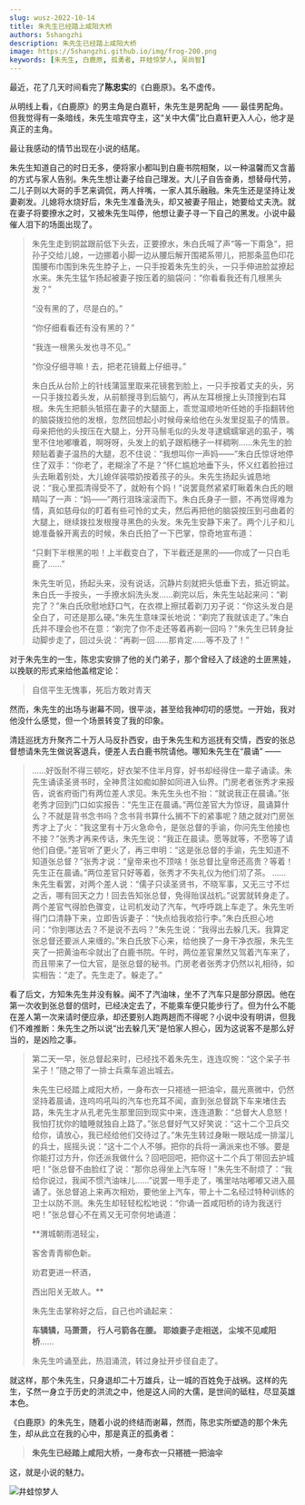 ```yaml
---
slug: wusz-2022-10-14
title: 朱先生已经踏上咸阳大桥
authors: 5shangzhi
description: 朱先生已经踏上咸阳大桥
image: https://5shangzhi.github.io/img/frog-200.png
keywords: [朱先生, 白鹿原, 孤勇者, 井蛙惊梦人, 吴尚智]
---
```


最近，花了几天时间看完了**陈忠实**的《白鹿原》。名不虚传。

从明线上看，《白鹿原》的男主角是白嘉轩，朱先生是男配角 —— 最佳男配角。但我觉得有一条暗线，朱先生喧宾夺主，这“关中大儒”比白嘉轩更入人心，他才是真正的主角。

最让我感动的情节出现在小说的结尾。

朱先生知道自己的时日无多，便将家小都叫到白鹿书院相聚，以一种温馨而又含蓄的方式与家人告别。朱先生想让妻子给自己理发。大儿子自告奋勇，想替母代劳，二儿子则以大哥的手艺来调侃，两人拌嘴，一家人其乐融融。朱先生还是坚持让发妻剃发。儿媳将水烧好后，朱先生准备洗头，却又被妻子阻止，她要给丈夫洗。就在妻子将要撩水之时，又被朱先生叫停，他想让妻子寻一下自己的黑发。小说中最催人泪下的场面出现了。

> 朱先生走到铜盆跟前低下头去，正要撩水，朱白氏喊了声“等一下甭急”，把孙子交给儿媳，一边挪着小脚一边从腰后解开围裙系带儿，把那条蓝色印花围腰布巾围到朱先生脖子上，一只手按着朱先生的头，一只手伸进脸盆撩起水来。朱先生猛乍扬起被妻子按压着的脑袋问：“你看看我还有几根黑头发？”
>
> “没有黑的了，尽是白的。”
>
> “你仔细看看还有没有黑的？”
>
> “我连一根黑头发也寻不见。”
>
> “你没仔细寻嘛！去，把老花镜戴上仔细寻。”
>
> 朱白氏从台阶上的针线蒲篮里取来花镜套到脸上，一只手按着丈夫的头，另一只手拨拉着头发，从前额搜寻到后脑勺，再从左耳根搜上头顶搜到右耳根。朱先生把额头牴搭在妻子的大腿面上，乖觉温顺地听任她的手指翻转他的脑袋拨拉他的发根，忽然回想起小时候母亲给他在头发里捉虱子的情景。母亲把他的头按压在大腿上，分开马鬃毛似的头发寻逮蠕蠕窜逃的虱子，嘴里不住地嘟囔着，啊呀呀，头发上的虮子跟稻穗子一样稠咧……朱先生的脸颊贴着妻子温热的大腿，忍不住说：“我想叫你一声妈——”朱白氏惊讶地停住了双手：“你老了，老糊涂了不是？”怀仁尴尬地垂下头，怀义红着脸扭过头去瞅着别处，大儿媳佯装喂奶按着孩子的头。朱先生扬起头诚恳地说：“我心里孤清得受不了，就盼有个妈！”说罢竟然紧紧盯瞅着朱白氏的眼睛叫了一声：“妈——”两行泪珠滚滚而下。朱白氏身子一颤，不再觉得难为情，真如慈母似的盯着有些可怜的丈夫，然后再把他的脑袋按压到弓曲着的大腿上，继续拨拉发根搜寻黑色的头发。朱先生安静下来了。两个儿子和儿媳准备躲开离去的时候，朱白氏拍了一下巴掌，惊奇地宣布道：
>
> “只剩下半根黑的啦！上半截变白了，下半截还是黑的——你成了一只白毛鹿了……”
>
> 朱先生听见，扬起头来，没有说话，沉静片刻就把头低垂下去，抵近铜盆。朱白氏一手按头，一手撩水焖洗头发……剃完以后，朱先生站起来问：“剃完了？”朱白氏欣慰地舒口气，在衣襟上擦拭着剃刀刃子说：“你这头发白是全白了，可还是那么硬。”朱先生意味深长地说：“剃完了我就该走了。”朱白氏并不理会也不在意：“剃完了你不走还等着再剃一回吗？”朱先生已转身扯动脚步走了，回过头说：“再剃一回……那肯定……等不及了！”

对于朱先生的一生，陈忠实安排了他的关门弟子，那个曾经入了歧途的土匪黑娃，以挽联的形式来给他盖棺定论：

> 自信平生无愧事，死后方敢对青天

然而，朱先生的出场与谢幕不同，很平淡，甚至给我神叨叨的感觉。一开始，我对他没什么感觉，但一个场景转变了我的印象。

清廷巡抚方升聚齐二十万人马反扑西安，由于朱先生和方巡抚有交情，西安的张总督想请朱先生做说客退兵，便差人去白鹿书院请他。哪知朱先生在“晨诵” ——

> ……好饭耐不得三顿吃，好衣架不住半月穿，好书却经得住一辈子诵读。朱先生诵读圣贤书时，全神贯注如痴如醉如同进入仙界。门房老者张秀才来报告，说省府衙门有两位差人求见。朱先生头也不抬：“就说我正在晨诵。”张老秀才回到门口如实报告：“先生正在晨诵。”两位差官大为惊讶，晨诵算什么？不就是背书念书吗？念书背书算什么搁不下的紧事呢？随之就对门房张秀才上了火：“我这里有十万火急命令，是张总督的手谕，你问先生他接也不接？”张秀才再来传话，朱先生说：“我正在晨读。愿等就等，不愿等了请他们自便。”差官听了更火了，再三申明：“这是张总督的手谕，先生知道不知道张总督？”张秀才说：“皇帝来也不顶啥！张总督比皇帝还高贵？等着！先生正在晨诵。”两位差官只好等着，张秀才不失礼仪为他们沏了茶。
> ……
> 朱先生看罢，对两个差人说：“儒子只读圣贤书，不晓军事，又无三寸不烂之舌，哪有回天之力！回去告知张总督，免得贻误战机。”说罢就转身走了。两个差官气得脸色骤变，让司机发动了汽车，气呼呼跳上车走了。朱先生听得门口清静下来，立即告诉妻子：“快点给我收拾行李。”朱白氏担心地问：“你到哪达去？不是说不去吗？”朱先生说：“我得出去躲几天。我算定张总督还要派人来缠的。”朱白氏放下心来，给他换了一身干净衣服，朱先生夹了一把黄油布伞就出了白鹿书院。午时，两位差官果然又驾着汽车来了，而且带来了一位大官，是张总督的秘书。门房老者张秀才仍然以礼相待，如实相告：“走了。先生走了。躲走了。”

看了后文，方知朱先生并没有躲。闻不了汽油味，坐不了汽车只是部分原因。他在第一次收到张总督的信时，已经决定去了，不能乘车便只能步行了。但为什么不能在差人第一次来请时便应承，却还要别人跑两趟而不得呢？小说中没有明讲，但我们不难推断：朱先生之所以说“出去躲几天”是怕家人担心，因为这说客不是那么好当的，是凶险之事。

> 第二天一早，张总督起来时，已经找不着朱先生，连连叹惋：“这个呆子书呆子！”随之带了一排士兵乘车追出城去。
>
> 朱先生已经踏上咸阳大桥，一身布衣一只褡裢一把油伞，晨光熹微中，仍然坚持着晨诵，连呜呜吼叫的汽车也充耳不闻，直到张总督跳下车来堵住去路，朱先生才从孔老先生那里回到现实中来，连连道歉：“总督大人息怒！我怕打扰你的瞌睡就独自上路了。”张总督好气又好笑说：“这十二个卫兵交给你，请放心，我已经给他们交待过了。”朱先生转过身瞅一眼站成一排溜儿的兵士，摇摇头说：“这十二个人不够。把你的兵将一满派来也不够。要是你能打过方升，你还派我做什么？回吧回吧，把你这十二个兵丁带回去护城吧！”张总督不由脸红了说：“那你总得坐上汽车呀！”朱先生不耐烦了：“我给你说过，我闻不惯汽油味儿……”说罢一甩手走了，嘴里咕咕嘟嘟又进入晨诵了。张总督追上来再次相劝，要他坐上汽车，带上十二名经过特种训练的卫士以防不测。朱先生却轻轻松松地说：“你诵一首咸阳桥的诗为我送行吧！”张总督心不在焉又无可奈何地诵道：
>
> **渭城朝雨浥轻尘，
>
> 客舍青青柳色新。
>
> 劝君更进一杯酒，
>
> 西出阳关无故人。**
>
> 朱先生击掌称好之后，自己也吟诵起来：
>
> **车辚辚，马萧萧，
> 行人弓箭各在腰。
> 耶娘妻子走相送，
> 尘埃不见咸阳桥**……
>
> 朱先生吟诵至此，热泪涌流，转过身扯开步径自走了。

就这样，那个朱先生，只身退却二十万雄兵，让一城的百姓免于战祸。这样的先生，孓然一身立于历史的洪流之中，他是这人间的大儒，是世间的砥柱，尽显英雄本色。

《白鹿原》的朱先生，随着小说的终结而谢幕，然而，陈忠实所塑造的那个朱先生，却从此立在我的心中，那是真正的孤勇者：

> **朱先生已经踏上咸阳大桥，一身布衣一只褡裢一把油伞**

这，就是小说的魅力。

![井蛙惊梦人](https://5shangzhi.github.io/img/frog.jpeg)
